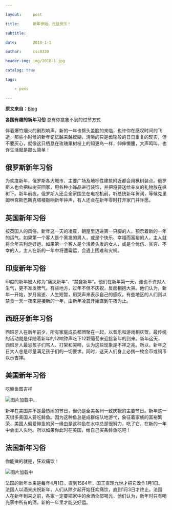 ```yaml
---

layout:     post

title:      新年伊始，元旦快乐！

subtitle:   

date:       2018-1-1

author:     csc0330

header-img: img/2018-1.jpg

catalog: true

tags:

    - pens

---
```

**原文来自：**[Bing][1]

**各国有趣的新年习俗**
总有你意象不到的过节方式

伴着爆竹烟火的剧烈响声，新的一年也劈头盖脸的来临，也许你在感叹时间的飞逝，那些小时候的新年记忆越来越模糊，清晰的只是齿轮般的日日重复的现实，但不要灰心，就像这只栖息在玫瑰果树枝上的知更鸟一样，伸伸懒腰，大声鸣叫，也许生活就是那么简单！

## 俄罗斯新年习俗
为欢度新年，俄罗斯各大城市、主要广场及地标性建筑附近都会用枞树装点。俄罗斯人也会把枞树买回家，用各种小饰品进行装饰，并把将要送给亲友的礼物放在枞树下。新年前夜，俄罗斯人还会全家围坐在电视机前，听总统新年贺词，等候克里姆林宫斯巴斯克塔楼敲响新年钟声，有人还会在新年零时打开家门并许愿。

## 英国新年习俗
按英国人的风俗，新年这一天的凌晨，朝屋里迈进第一只脚的人，预示着新的一年的运气。如果第一个客人是个黑发的男人，或是个快乐、幸福而富裕的人，主人就将全年吉利走好运。如果第一个客人是个浅黄头发的女人，或是个忧伤、贫穷、不幸的人，主人在新的一年中将遭霉运，会遇上困难和灾祸。

## 印度新年习俗
印度的新年被人称为“痛哭新年”、“禁食新年”。他们在新年第一天，谁也不许对人生气，更不准发脾气。有些地方，过年不但不庆祝，反而相抱大哭。他们认为，新年一开始，岁月易逝、人生短暂，用哭声来表示自己的感叹。有些地区的人们则以禁食一天一夜来迎接新的一年，由新年凌晨开始直到午夜为止。

## 西班牙新年习俗
西班牙人在新年前夕，所有家庭成员都团聚在一起，以音乐和游戏相庆贺。最传统的活动就是伴随着新年的12响钟声吃下12颗葡萄来迎接新年的到来。新年这天，西班牙人最忌孩子们骂人、打架和哭啼，认为这些现象是不祥之兆。所以，新年之日大人总是尽量满足孩子们的一切要求。同时，这天人们身上必携一枚金币或铜币以示吉祥。

## 美国新年习俗
吃鲱鱼图吉祥

![图片加载中...][2]

新年在美国并不是最热闹的节日，但仍是全美各州一致庆祝的主要节日。新年这一天很多美国人要吃鲱鱼。因为这种鱼总是成群结队地游弋，象征着家族的富裕繁荣，美国人偏爱鲱鱼的另一缘由是这种鱼在水中总是很努力，吃了它，在新的一年中会出人头地。所以如果你此时在美国，给自己买条鲱鱼吃吧！

## 法国新年习俗
你能做的就是，狂欢痛饮！

![图片加载中][3]

法国的新年本来是每年4月1日，直到1564年，国王查理九世才把它改作1月1日。法国人以酒来庆祝新年，人们从除夕起开始狂欢痛饮，直到1月3日才终止。法国人在新年到来之前，各家一定要把家中的余酒全部喝光，他们认为，新年时只有喝光家中所有的酒，新的一年里才能交好运。




  [1]: https://www.bing.com/
  [2]: http://sichengchen.github.io/img/2018-2.jpg
  [3]: http://sichengchen.github.io/img/2018-3.jpg

